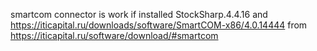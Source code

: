 smartcom connector is work if installed 
StockSharp.4.4.16 
and 
https://iticapital.ru/downloads/software/SmartCOM-x86/4.0.14444 from https://iticapital.ru/software/download/#smartcom
